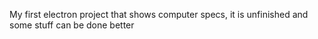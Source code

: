My first electron project that shows computer specs, it is unfinished and some stuff can be done better 
